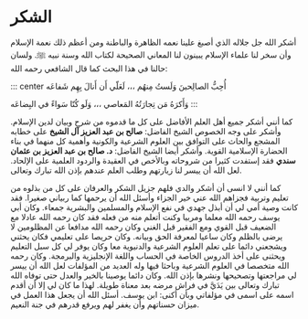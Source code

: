 # الشكر

أشكر الله جل جلاله الذي أصبغ علينا نعمه الظاهرة والباطنة ومن أعظم ذلك نعمة الإسلام وأن سخر لنا علماء الإسلام يبينون لنا المعاني الصحيحة لكتاب الله وسنة نبيه ﷺ. ولسان حالنا في هذا البحث كما قال الشافعي رحمه الله:

::: center
أُحِبُّ الصالِحينَ وَلَستُ مِنهُم ،،، لَعَلّي أَن أَنالَ بِهِم شَفاعَه

وَأَكرَهُ مَن تِجارَتُهُ المَعاصي ،،، وَلَو كُنّا سَواءً في البِضاعَه
:::

كما أنني أشكر جميع أهل العلم الأفاضل على كل ما قدموه من شرح وبيان لدين الإسلام. وأشكر على وجه الخصوص الشيخ الفاضل: **صالح بن عبد العزيز آل الشيخ** على خطابه المشجع والحاث على التوافق بين العلوم الشرعية والكونية وأهمية كل منهما في بناء الحضارة الإسلامية القوية. وأشكر أيضا الشيخ الفاضل: **د. صالح بن عبد العزيز بن عثمان سندي** فقد إستفدت كثيرا من شروحاته وبالأخص في العقيدة والردود العلمية على الإلحاد. لعل الله أن ييسر لنا زيارتهم وطلب العلم عندهم بإذن الله تبارك وتعالى.

كما أنني لا انسى أن أشكر والدي فلهم جزيل الشكر والعرفان على كل من بذلوه من تعليم وتربية فجزاهم الله عني خير الجزاء وأسئل الله أن يرحمها كما ربياني صغيرا. فقد كانت وصية أمي لي أن أبذل جهدي في نفع الإسلام والمسلمين والبشرية جمعاء. وكان أبي يوسف رحمه الله معلما ومربيا وكنت أتعلم منه من فعله فقد كان رحمه الله عادلا مع الضعيف قبل القوي ومع الفقير قبل الغني وكان رحمه الله مدافعا عن المظلومين لا يرضى بالظلم وكان ساعيا لمعرفة الحق وبيانه. وكان حريصا على تعليمي فكان يحثني ويشجعني دائما على تعلم العلوم الشرعية والدنيوية معا وكان يوفر لي كل سبل التعليم ويحثنى على أخذ الدروس الخاصة في الحساب واللغة الإنجليزية والبرمجة. وكان رحمه الله متخصصا في العلوم الشرعية وباحثا فيها وله العديد من المؤلفات لعل الله أن ييسر لي مراجعتها وتصحيحها ونشرها بإذن الله. وكان دائما يوصينا بالخير والعدل حتى توفاه الله تبارك وتعالى بين يَدَيَّ في فراش مرضه بعد معناة طويلة. لهذا ما كان لي إلا أن أقدم اسمه على اسمى في مؤلفاتي وبأن أكنى: ابن يوسف. أسئل الله أن يجعل هذا العمل في ميزان حسناتهم وأن يغفر لهم ويرفع قدرهم في جنة النعيم.
